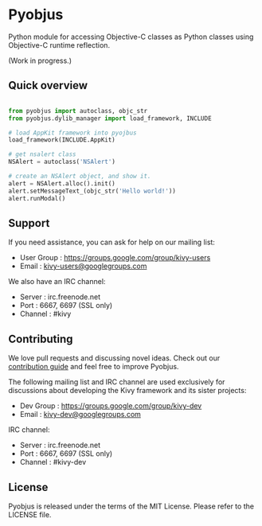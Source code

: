 Pyobjus
=======

Python module for accessing Objective-C classes as Python classes using
Objective-C runtime reflection.

(Work in progress.)

Quick overview
--------------

```python

from pyobjus import autoclass, objc_str
from pyobjus.dylib_manager import load_framework, INCLUDE

# load AppKit framework into pyojbus
load_framework(INCLUDE.AppKit)

# get nsalert class
NSAlert = autoclass('NSAlert')

# create an NSAlert object, and show it.
alert = NSAlert.alloc().init()
alert.setMessageText_(objc_str('Hello world!'))
alert.runModal()
```

Support
-------

If you need assistance, you can ask for help on our mailing list:

* User Group : https://groups.google.com/group/kivy-users
* Email      : kivy-users@googlegroups.com

We also have an IRC channel:

* Server  : irc.freenode.net
* Port    : 6667, 6697 (SSL only)
* Channel : #kivy

Contributing
------------

We love pull requests and discussing novel ideas. Check out our
[contribution guide](http://kivy.org/docs/contribute.html) and
feel free to improve Pyobjus.

The following mailing list and IRC channel are used exclusively for
discussions about developing the Kivy framework and its sister projects:

* Dev Group : https://groups.google.com/group/kivy-dev
* Email     : kivy-dev@googlegroups.com

IRC channel:

* Server  : irc.freenode.net
* Port    : 6667, 6697 (SSL only)
* Channel : #kivy-dev

License
-------

Pyobjus is released under the terms of the MIT License. Please refer to the
LICENSE file.
